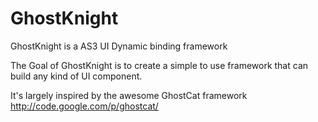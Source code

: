 GhostKnight
===========

GhostKnight is a AS3 UI Dynamic binding framework

The Goal of GhostKnight is to create a simple to use framework that can build any kind of UI component.

It's largely inspired by the awesome GhostCat framework http://code.google.com/p/ghostcat/

